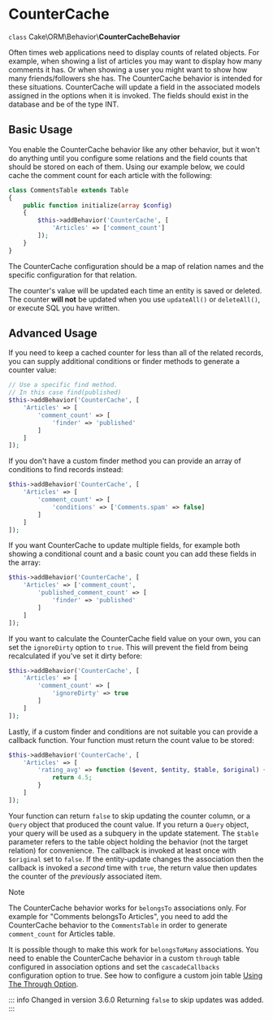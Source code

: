# CounterCache

`class` Cake\\ORM\\Behavior\\**CounterCacheBehavior**

Often times web applications need to display counts of related objects. For
example, when showing a list of articles you may want to display how many
comments it has. Or when showing a user you might want to show how many
friends/followers she has. The CounterCache behavior is intended for these
situations. CounterCache will update a field in the associated models assigned
in the options when it is invoked. The fields should exist in the database and
be of the type INT.

## Basic Usage

You enable the CounterCache behavior like any other behavior, but it won't do
anything until you configure some relations and the field counts that should be
stored on each of them. Using our example below, we could cache the comment
count for each article with the following:

``` php
class CommentsTable extends Table
{
    public function initialize(array $config)
    {
        $this->addBehavior('CounterCache', [
            'Articles' => ['comment_count']
        ]);
    }
}
```

The CounterCache configuration should be a map of relation names and the
specific configuration for that relation.

The counter's value will be updated each time an entity is saved or deleted. The
counter **will not** be updated when you use `updateAll()` or `deleteAll()`,
or execute SQL you have written.

## Advanced Usage

If you need to keep a cached counter for less than all of the related records,
you can supply additional conditions or finder methods to generate a
counter value:

``` php
// Use a specific find method.
// In this case find(published)
$this->addBehavior('CounterCache', [
    'Articles' => [
        'comment_count' => [
            'finder' => 'published'
        ]
    ]
]);
```

If you don't have a custom finder method you can provide an array of conditions
to find records instead:

``` php
$this->addBehavior('CounterCache', [
    'Articles' => [
        'comment_count' => [
            'conditions' => ['Comments.spam' => false]
        ]
    ]
]);
```

If you want CounterCache to update multiple fields, for example both showing a
conditional count and a basic count you can add these fields in the array:

``` php
$this->addBehavior('CounterCache', [
    'Articles' => ['comment_count',
        'published_comment_count' => [
            'finder' => 'published'
        ]
    ]
]);
```

If you want to calculate the CounterCache field value on your own, you can set
the `ignoreDirty` option to `true`.
This will prevent the field from being recalculated if you've set it dirty
before:

``` php
$this->addBehavior('CounterCache', [
    'Articles' => [
        'comment_count' => [
            'ignoreDirty' => true
        ]
    ]
]);
```

Lastly, if a custom finder and conditions are not suitable you can provide
a callback function. Your function must return the count value to be stored:

``` php
$this->addBehavior('CounterCache', [
    'Articles' => [
        'rating_avg' => function ($event, $entity, $table, $original) {
            return 4.5;
        }
    ]
]);
```

Your function can return `false` to skip updating the counter column, or
a `Query` object that produced the count value. If you return a `Query`
object, your query will be used as a subquery in the update statement. The
`$table` parameter refers to the table object holding the behavior (not the
target relation) for convenience. The callback is invoked at least once with
`$original` set to `false`. If the entity-update changes the association
then the callback is invoked a *second* time with `true`, the return value
then updates the counter of the *previously* associated item.

> [!NOTE]
> The CounterCache behavior works for `belongsTo` associations only. For
> example for "Comments belongsTo Articles", you need to add the CounterCache
> behavior to the `CommentsTable` in order to generate `comment_count` for
> Articles table.
>
> It is possible though to make this work for `belongsToMany` associations.
> You need to enable the CounterCache behavior in a custom `through` table
> configured in association options and set the `cascadeCallbacks` configuration
> option to true. See how to configure a custom join table
> [Using The Through Option](../../orm/associations#using-the-through-option).

::: info Changed in version 3.6.0
Returning `false` to skip updates was added.
:::
